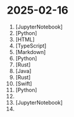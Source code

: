 # 2025-02-16

1. [](https://github.comundefined "A simple screen parsing tool towards pure vision based GUI agent") [JupyterNotebook]
2. [](https://github.comundefined "Automate the process of making money online.") [Python]
3. [](https://github.comundefined "Python tool for converting files and office documents to Markdown.") [HTML]
4. [](https://github.comundefined "Scira (Formerly MiniPerplx) is a minimalistic AI-powered search engine that helps you find information on the internet. Powered by Vercel AI SDK! Search with models like Grok 2.0.") [TypeScript]
5. [](https://github.comundefined "Master programming by recreating your favorite technologies from scratch.") [Markdown]
6. [](https://github.comundefined "No-code LLM Platform to launch APIs and ETL Pipelines to structure unstructured documents") [Python]
7. [](https://github.comundefined "The trust-minimized, zero-knowledge bridging protocol, designed for censorship resistance, extremely high security, and usage in decentralized finance.") [Rust]
8. [](https://github.comundefined "#1 Locally hosted web application that allows you to perform various operations on PDF files") [Java]
9. [](https://github.comundefined "Visualize Ownership and Lifetimes in Rust") [Rust]
10. [](https://github.comundefined "A library for building applications in a consistent and understandable way, with composition, testing, and ergonomics in mind.") [Swift]
11. [](https://github.comundefined "A feature-rich command-line audio/video downloader") [Python]
12. [](https://github.comundefined "坚持分享 GitHub 上高质量、有趣实用的开源技术教程、开发者工具、编程网站、技术资讯。A list cool, interesting projects of GitHub.") 
13. [](https://github.comundefined "GenAI Cookbook") [JupyterNotebook]
14. [](https://github.comundefined "A curated and opinionated list of resources for Chief Technology Officers, with the emphasis on startups") 
